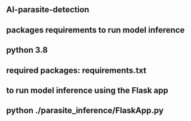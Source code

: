 ## AI-parasite-detection
## packages requirements to run model inference
## python 3.8
## required packages: requirements.txt
## to run model inference using the Flask app
## python ./parasite_inference/FlaskApp.py
